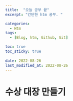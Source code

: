```yaml
---
title:  "오늘 공부 끝"
excerpt: "간단한 htm 공부. "

categories:
  - Htm
tags:
  - [Blog, htm, Github, Git]

toc: true
toc_sticky: true
 
date: 2022-08-26
last_modified_at: 2022-08-26
---
```


<!DOCTYPE html>
<html lang="en">
<head>
    <meta charset="UTF-8">
    <meta http-equiv="X-UA-Compatible" content="IE=edge">
    <meta name="viewport" content="width=device-width, initial-scale=1.0">
    <title>Document</title>
</head>
<body>
    <h1>수상 대장 만들기</h1>
    <script>
    a=prompt("평균점수를 입력하세요");
    d=prompt("결석 일수를 입력하세요");
    if(a=>90 && d==0){
        document.write("우수상 수여");
    }
    else{
        document.write("수상 대상자가 아닙니다");
    }
    </script>
</body>
</html>
